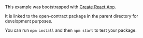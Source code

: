 This example was bootstrapped with [Create React App](https://github.com/facebook/create-react-app).

It is linked to the open-contract package in the parent directory for development purposes.

You can run `npm install` and then `npm start` to test your package.
